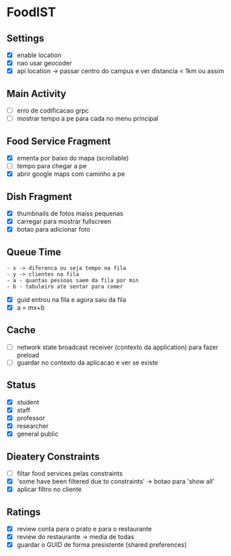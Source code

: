 # FoodIST

## Settings

- [X] enable location
- [X] nao usar geocoder
- [X] api location -> passar centro do campus e ver distancia < 1km ou assim

## Main Activity

- [ ] erro de codificacao grpc
- [ ] mostrar tempo a pe para cada no menu principal

## Food Service Fragment
 
- [x] ementa por baixo do mapa (scrollable)
- [ ] tempo para chegar a pe
- [x] abrir google maps com caminho a pe

## Dish Fragment

- [X] thumbnails de fotos maiss pequenas
- [X] carregar para mostrar fullscreen
- [X] botao para adicionar foto

## Queue Time
```
- x -> diferenca ou seja tempo na fila
- y -> clientes na fila
- a - quantas pessoas saem da fila por min
- b - tabuleiro ate sentar para comer 
```
- [x] guid entrou na fila e agora saiu da fila
- [x] a = mx+b

## Cache
- [ ] network state broadcast receiver (contexto da application) para fazer preload
- [ ] guardar no contexto da aplicacao e ver se existe

## Status
- [X] student
- [X] staff
- [X] professor
- [X] researcher
- [X] general public

## Dieatery Constraints

- [ ] filtar food services pelas constraints
- [X] 'some have been filtered due to constraints' -> botao para 'show all'
- [X] aplicar filtro no cliente

## Ratings
- [X] review conta para o prato e para o restaurante
- [X] review do restaurante -> media de todas
- [X] guardar o GUID de forma presistente (shared preferences)
